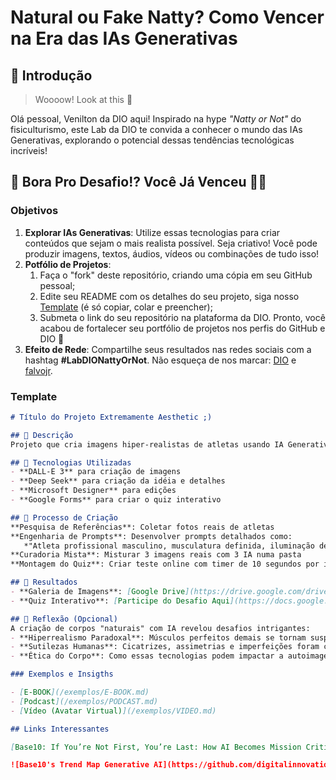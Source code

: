 # Natural ou Fake Natty? Como Vencer na Era das IAs Generativas

## 🚀 Introdução

> Woooow! Look at this 👀

Olá pessoal, Venilton da DIO aqui! Inspirado na hype _"Natty or Not"_ do fisiculturismo, este Lab da DIO te convida a conhecer o mundo das IAs Generativas, explorando o potencial dessas tendências tecnológicas incríveis!

## 🎯 Bora Pro Desafio!? Você Já Venceu 💪🤓

### Objetivos

1. **Explorar IAs Generativas**: Utilize essas tecnologias para criar conteúdos que sejam o mais realista possível. Seja criativo! Você pode produzir imagens, textos, áudios, vídeos ou combinações de tudo isso!
1. **Potfólio de Projetos**:
    1. Faça o "fork" deste repositório, criando uma cópia em seu GitHub pessoal;
    2. Edite seu README com os detalhes do seu projeto, siga nosso [Template](#template) (é só copiar, colar e preencher);
    3. Submeta o link do seu repositório na plataforma da DIO. Pronto, você acabou de fortalecer seu portfólio de projetos nos perfis do GitHub e DIO 🚀
1. **Efeito de Rede**: Compartilhe seus resultados nas redes sociais com a hashtag **#LabDIONattyOrNot**. Não esqueça de nos marcar: [DIO](https://www.linkedin.com/school/dio-makethechange) e [falvojr](https://www.linkedin.com/in/falvojr).

### Template

```markdown
# Título do Projeto Extremamente Aesthetic ;)

## 📒 Descrição
Projeto que cria imagens hiper-realistas de atletas usando IA Generativa e desafia o público a identificar quais são reais e quais são artificiais. Uma combinação de tecnologia e percepção humana!

## 🤖 Tecnologias Utilizadas
- **DALL-E 3** para criação de imagens
- **Deep Seek** para criação da idéia e detalhes
- **Microsoft Designer** para edições
- **Google Forms** para criar o quiz interativo

## 🧐 Processo de Criação
**Pesquisa de Referências**: Coletar fotos reais de atletas
**Engenharia de Prompts**: Desenvolver prompts detalhados como:
   *"Atleta profissional masculino, musculatura definida, iluminação de competição, suor na pele, fundo de palco de evento esportivo, ultra realista 8K"*
**Curadoria Mista**: Misturar 3 imagens reais com 3 IA numa pasta
**Montagem do Quiz**: Criar teste online com timer de 10 segundos por imagem

## 🚀 Resultados
- **Galeria de Imagens**: [Google Drive](https://drive.google.com/drive/folders/10gqKnrPkUJFsSNcNMqoDpsbz6oTjDf_n)
- **Quiz Interativo**: [Participe do Desafio Aqui](https://docs.google.com/forms/d/e/1FAIpQLSe_17aajQZt2xYnWZBjxRkk0-UDGdkAs_o7snT9kdqoGUk1ZA/viewform?usp=header)

## 💭 Reflexão (Opcional)
A criação de corpos "naturais" com IA revelou desafios intrigantes:
- **Hiperrealismo Paradoxal**: Músculos perfeitos demais se tornam suspeitos
- **Sutilezas Humanas**: Cicatrizes, assimetrias e imperfeições foram cruciais para o realismo
- **Ética do Corpo**: Como essas tecnologias podem impactar a autoimagem e padrões estéticos?

### Exemplos e Insigths

- [E-BOOK](/exemplos/E-BOOK.md)
- [Podcast](/exemplos/PODCAST.md)
- [Vídeo (Avatar Virtual)](/exemplos/VIDEO.md)

## Links Interessantes

[Base10: If You’re Not First, You’re Last: How AI Becomes Mission Critical](https://base10.vc/post/generative-ai-mission-critical/)

![Base10's Trend Map Generative AI](https://github.com/digitalinnovationone/lab-natty-or-not/assets/730492/f4df26e8-f8f7-4419-8252-c69d73ea930c)
